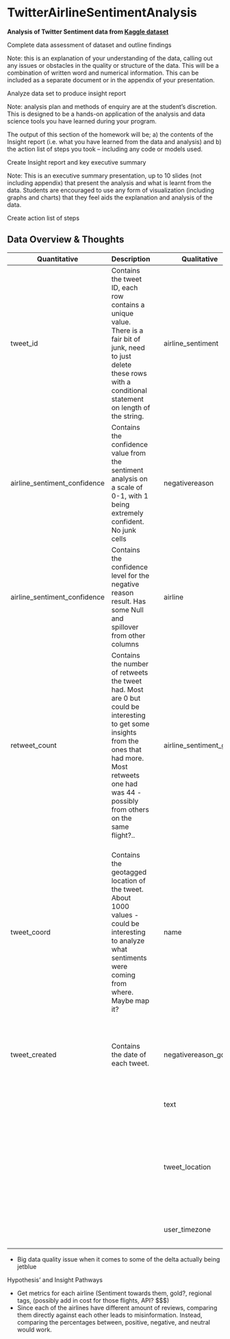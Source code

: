 # TwitterAirlineSentimentAnalysis
**Analysis of Twitter Sentiment data from [Kaggle dataset](https://www.kaggle.com/datasets/crowdflower/twitter-airline-sentiment)**

Complete data assessment of dataset and outline findings
 

Note: this is an explanation of your understanding of the data, calling out any issues or obstacles in the quality or structure of the data. This will be a combination of written word and numerical information. This can be included as a separate document or in the appendix of your presentation.

 

Analyze data set to produce insight report
 

Note: analysis plan and methods of enquiry are at the student’s discretion. This is designed to be a hands-on application of the analysis and data science tools you have learned during your program.

 

The output of this section of the homework will be; a) the contents of the Insight report (i.e. what you have learned from the data and analysis) and b) the action list of steps you took – including any code or models used.

 

Create Insight report and key executive summary
 

Note: This is an executive summary presentation, up to 10 slides (not including appendix) that present the analysis and what is learnt from the data. Students are encouraged to use any form of visualization (including graphs and charts) that they feel aids the explanation and analysis of the data.

 

Create action list of steps
 
 ## Data Overview & Thoughts
 | Quantitative | Description |  | Qualitative | Description |
| --- | --- | --- | --- | --- |
| tweet_id | Contains the tweet ID, each row contains a unique value. There is a fair bit of junk, need to just delete these rows with a conditional statement on length of the string. |  | airline_sentiment | Contains whether the sentiment towards the airline is negative, positive, or neutral. It contains some junk but should be easy to parse out through a filter. |
| airline_sentiment_confidence | Contains the confidence value from the sentiment analysis on a scale of 0-1, with 1 being extremely confident. No junk cells |  | negativereason | Contains the reason for why sentiment was negative. Null if not negative. Has some junk, most seems to be from a misread in and contains data from other colums |
| airline_sentiment_confidence | Contains the confidence level for the negative reason result. Has some Null and spillover from other columns |  | airline | Contains the airline corresponding to the tweet. Has some Null and spillover |
| retweet_count | Contains the number of retweets the tweet had. Most are 0 but could be interesting to get some insights from the ones that had more. Most retweets one had was 44 - possibly from others on the same flight?.. |  | airline_sentiment_gold | Contains positive, neutral, or negative results. I think gold being in the title represents important tweets. Less than 50 values for positive, negative and neutral, the rest is null or spillover. |
| tweet_coord | Contains the geotagged location of the tweet. About 1000 values - could be interesting to analyze what sentiments were coming from where. Maybe map it? |  | name | Contains the twitter handle for the users tweet. Something notable is that some users have multiple records, Jetbluenews being the most at 63. Bristishairnews also has 11. The others seem to be from personal accounts. Contains some null and spillover. |
| tweet_created | Contains the date of each tweet. |  | negativereason_gold | Contains important rows for the negativereason field. Other than that just null values |
|  |  |  | text | Contains the text from the tweet. 249 null, 60 not ok |
|  |  |  | tweet_location | Contains the location of the tweet. Different nomenclature for almost all of the data (ex. NYC, or NY, or New York). Lots of null, 171 not ok |
|  |  |  | user_timezone | Contains the timezone for the user. 5k ish nulls |

- Big data quality issue when it comes to some of the delta actually being jetblue

Hypothesis’ and Insight Pathways

- Get metrics for each airline (Sentiment towards them, gold?, regional tags, (possibly add in cost for those flights, API? $$$)
- Since each of the airlines have different amount of reviews, comparing them directly against each other leads to misinformation. Instead, comparing the percentages between, positive, negative, and neutral would work.

